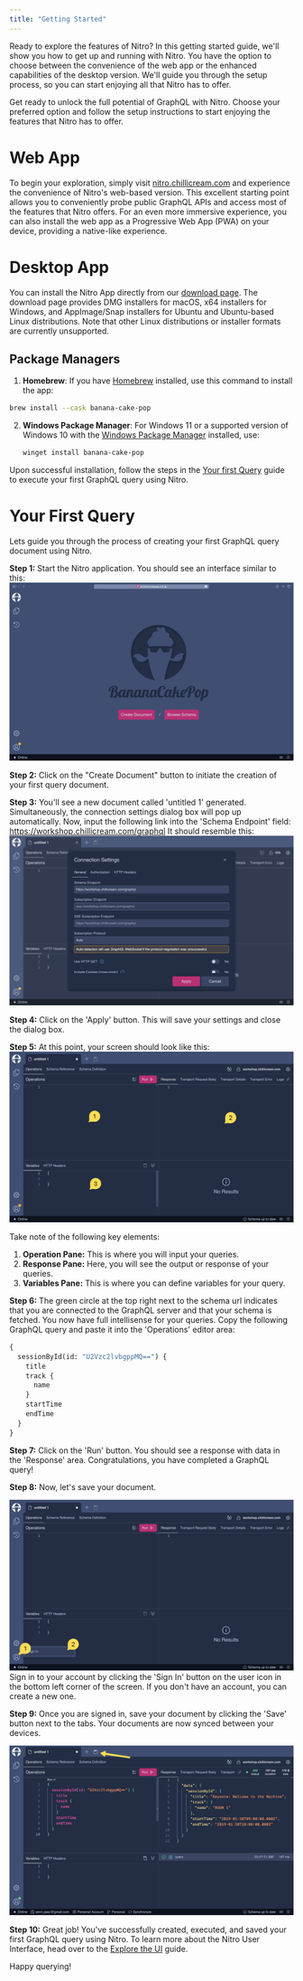 ```yaml
---
title: "Getting Started"
---
```


Ready to explore the features of Nitro? In this getting started guide, we'll show you how to get up and running with Nitro.
You have the option to choose between the convenience of the web app or the enhanced capabilities of the desktop version. We'll guide you through the setup process, so you can start enjoying all that Nitro has to offer.

Get ready to unlock the full potential of GraphQL with Nitro. Choose your preferred option and follow the setup instructions to start enjoying the features that Nitro has to offer.

# Web App

To begin your exploration, simply visit [nitro.chillicream.com](https://nitro.chillicream.com/) and experience the convenience of Nitro's web-based version. This excellent starting point allows you to conveniently probe public GraphQL APIs and access most of the features that Nitro offers. For an even more immersive experience, you can also install the web app as a Progressive Web App (PWA) on your device, providing a native-like experience.

# Desktop App

You can install the Nitro App directly from our [download page](/products/nitro). The download page provides DMG installers for macOS, x64 installers for Windows, and AppImage/Snap installers for Ubuntu and Ubuntu-based Linux distributions. Note that other Linux distributions or installer formats are currently unsupported.

## Package Managers

1. **Homebrew**: If you have [Homebrew](https://brew.sh) installed, use this command to install the app:

```bash
brew install --cask banana-cake-pop
```

2. **Windows Package Manager**: For Windows 11 or a supported version of Windows 10 with the [Windows Package Manager](https://docs.microsoft.com/en-us/windows/package-manager/) installed, use:

   ```powershell
   winget install banana-cake-pop
   ```

Upon successful installation, follow the steps in the [Your first Query](#your-first-query) guide to execute your first GraphQL query using Nitro.

# Your First Query

Lets guide you through the process of creating your first GraphQL query document using Nitro.

**Step 1:** Start the Nitro application. You should see an interface similar to this:
![Nitro - Start](./images/getting-started-0.png)

**Step 2:** Click on the "Create Document" button to initiate the creation of your first query document.

**Step 3:** You'll see a new document called 'untitled 1' generated. Simultaneously, the connection settings dialog box will pop up automatically.
Now, input the following link into the 'Schema Endpoint' field: <https://workshop.chillicream.com/graphql>
It should resemble this:
![Nitro - Start](./images/getting-started-1.png)

**Step 4:** Click on the 'Apply' button. This will save your settings and close the dialog box.

**Step 5:** At this point, your screen should look like this:
![Nitro - Start](./images/getting-started-2.png)

Take note of the following key elements:

1. **Operation Pane:** This is where you will input your queries.
1. **Response Pane:** Here, you will see the output or response of your queries.
1. **Variables Pane:** This is where you can define variables for your query.

**Step 6:** The green circle at the top right next to the schema url indicates that you are connected to the GraphQL server and that your schema is fetched. You now have full intellisense for your queries. Copy the following GraphQL query and paste it into the 'Operations' editor area:

```graphql
{
  sessionById(id: "U2Vzc2lvbgppMQ==") {
    title
    track {
      name
    }
    startTime
    endTime
  }
}
```

**Step 7:** Click on the 'Run' button. You should see a response with data in the 'Response' area. Congratulations, you have completed a GraphQL query!

**Step 8:**
Now, let's save your document.

![Nitro - Start](./images/getting-started-3.png)
Sign in to your account by clicking the 'Sign In' button on the user icon in the bottom left corner of the screen. If you don't have an account, you can create a new one.

**Step 9:** Once you are signed in, save your document by clicking the 'Save' button next to the tabs. Your documents are now synced between your devices.

![Nitro - Start](./images/getting-started-4.png)

**Step 10:** Great job! You've successfully created, executed, and saved your first GraphQL query using Nitro. To learn more about the Nitro User Interface, head over to the [Explore the UI](/docs/nitro/explore-the-ui) guide.

Happy querying!

<!-- spell-checker:ignore lvbgpp -->
